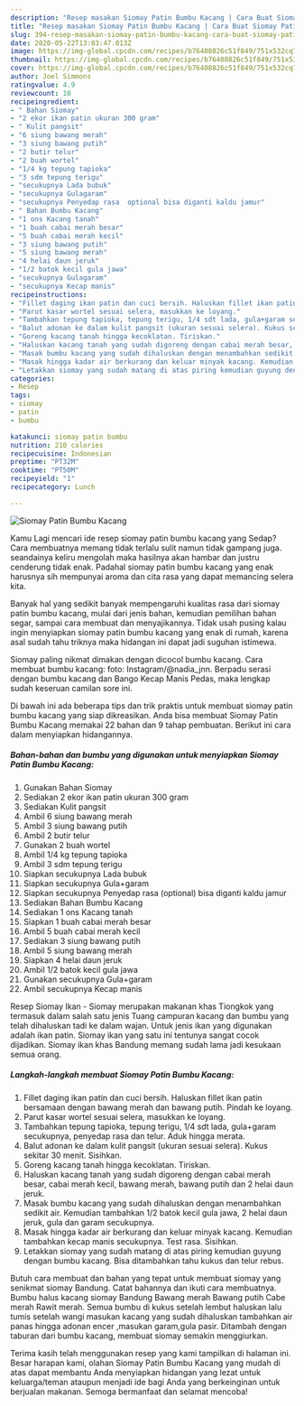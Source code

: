 ```yaml
---
description: "Resep masakan Siomay Patin Bumbu Kacang | Cara Buat Siomay Patin Bumbu Kacang Yang Enak Dan Mudah"
title: "Resep masakan Siomay Patin Bumbu Kacang | Cara Buat Siomay Patin Bumbu Kacang Yang Enak Dan Mudah"
slug: 394-resep-masakan-siomay-patin-bumbu-kacang-cara-buat-siomay-patin-bumbu-kacang-yang-enak-dan-mudah
date: 2020-05-22T13:03:47.013Z
image: https://img-global.cpcdn.com/recipes/b76408826c51f849/751x532cq70/siomay-patin-bumbu-kacang-foto-resep-utama.jpg
thumbnail: https://img-global.cpcdn.com/recipes/b76408826c51f849/751x532cq70/siomay-patin-bumbu-kacang-foto-resep-utama.jpg
cover: https://img-global.cpcdn.com/recipes/b76408826c51f849/751x532cq70/siomay-patin-bumbu-kacang-foto-resep-utama.jpg
author: Joel Simmons
ratingvalue: 4.9
reviewcount: 10
recipeingredient:
- " Bahan Siomay"
- "2 ekor ikan patin ukuran 300 gram"
- " Kulit pangsit"
- "6 siung bawang merah"
- "3 siung bawang putih"
- "2 butir telur"
- "2 buah wortel"
- "1/4 kg tepung tapioka"
- "3 sdm tepung terigu"
- "secukupnya Lada bubuk"
- "secukupnya Gulagaram"
- "secukupnya Penyedap rasa  optional bisa diganti kaldu jamur"
- " Bahan Bumbu Kacang"
- "1 ons Kacang tanah"
- "1 buah cabai merah besar"
- "5 buah cabai merah kecil"
- "3 siung bawang putih"
- "5 siung bawang merah"
- "4 helai daun jeruk"
- "1/2 batok kecil gula jawa"
- "secukupnya Gulagaram"
- "secukupnya Kecap manis"
recipeinstructions:
- "Fillet daging ikan patin dan cuci bersih. Haluskan fillet ikan patin bersamaan dengan bawang merah dan bawang putih. Pindah ke loyang."
- "Parut kasar wortel sesuai selera, masukkan ke loyang."
- "Tambahkan tepung tapioka, tepung terigu, 1/4 sdt lada, gula+garam secukupnya, penyedap rasa dan telur. Aduk hingga merata."
- "Balut adonan ke dalam kulit pangsit (ukuran sesuai selera). Kukus sekitar 30 menit. Sisihkan."
- "Goreng kacang tanah hingga kecoklatan. Tiriskan."
- "Haluskan kacang tanah yang sudah digoreng dengan cabai merah besar, cabai merah kecil, bawang merah, bawang putih dan 2 helai daun jeruk."
- "Masak bumbu kacang yang sudah dihaluskan dengan menambahkan sedikit air. Kemudian tambahkan 1/2 batok kecil gula jawa, 2 helai daun jeruk, gula dan garam secukupnya."
- "Masak hingga kadar air berkurang dan keluar minyak kacang. Kemudian tambahkan kecap manis secukupnya. Test rasa. Sisihkan."
- "Letakkan siomay yang sudah matang di atas piring kemudian guyung dengan bumbu kacang. Bisa ditambahkan tahu kukus dan telur rebus."
categories:
- Resep
tags:
- siomay
- patin
- bumbu

katakunci: siomay patin bumbu 
nutrition: 210 calories
recipecuisine: Indonesian
preptime: "PT32M"
cooktime: "PT50M"
recipeyield: "1"
recipecategory: Lunch

---
```



![Siomay Patin Bumbu Kacang](https://img-global.cpcdn.com/recipes/b76408826c51f849/751x532cq70/siomay-patin-bumbu-kacang-foto-resep-utama.jpg)

Kamu Lagi mencari ide resep siomay patin bumbu kacang yang Sedap? Cara membuatnya memang tidak terlalu sulit namun tidak gampang juga. seandainya keliru mengolah maka hasilnya akan hambar dan justru cenderung tidak enak. Padahal siomay patin bumbu kacang yang enak harusnya sih mempunyai aroma dan cita rasa yang dapat memancing selera kita.

Banyak hal yang sedikit banyak mempengaruhi kualitas rasa dari siomay patin bumbu kacang, mulai dari jenis bahan, kemudian pemilihan bahan segar, sampai cara membuat dan menyajikannya. Tidak usah pusing kalau ingin menyiapkan siomay patin bumbu kacang yang enak di rumah, karena asal sudah tahu triknya maka hidangan ini dapat jadi suguhan istimewa.

Siomay paling nikmat dimakan dengan dicocol bumbu kacang. Cara membuat bumbu kacang: foto: Instagram/@nadia_jnn. Berpadu serasi dengan bumbu kacang dan Bango Kecap Manis Pedas, maka lengkap sudah keseruan camilan sore ini.


Di bawah ini ada beberapa tips dan trik praktis untuk membuat siomay patin bumbu kacang yang siap dikreasikan. Anda bisa membuat Siomay Patin Bumbu Kacang memakai 22 bahan dan 9 tahap pembuatan. Berikut ini cara dalam menyiapkan hidangannya.

<!--inarticleads1-->

##### Bahan-bahan dan bumbu yang digunakan untuk menyiapkan Siomay Patin Bumbu Kacang:

1. Gunakan  Bahan Siomay
1. Sediakan 2 ekor ikan patin ukuran 300 gram
1. Sediakan  Kulit pangsit
1. Ambil 6 siung bawang merah
1. Ambil 3 siung bawang putih
1. Ambil 2 butir telur
1. Gunakan 2 buah wortel
1. Ambil 1/4 kg tepung tapioka
1. Ambil 3 sdm tepung terigu
1. Siapkan secukupnya Lada bubuk
1. Siapkan secukupnya Gula+garam
1. Siapkan secukupnya Penyedap rasa  (optional) bisa diganti kaldu jamur
1. Sediakan  Bahan Bumbu Kacang
1. Sediakan 1 ons Kacang tanah
1. Siapkan 1 buah cabai merah besar
1. Ambil 5 buah cabai merah kecil
1. Sediakan 3 siung bawang putih
1. Ambil 5 siung bawang merah
1. Siapkan 4 helai daun jeruk
1. Ambil 1/2 batok kecil gula jawa
1. Gunakan secukupnya Gula+garam
1. Ambil secukupnya Kecap manis


Resep Siomay Ikan - Siomay merupakan makanan khas Tiongkok yang termasuk dalam salah satu jenis Tuang campuran kacang dan bumbu yang telah dihaluskan tadi ke dalam wajan. Untuk jenis ikan yang digunakan adalah ikan patin. Siomay ikan yang satu ini tentunya sangat cocok dijadikan. Siomay ikan khas Bandung memang sudah lama jadi kesukaan semua orang. 

<!--inarticleads2-->

##### Langkah-langkah membuat Siomay Patin Bumbu Kacang:

1. Fillet daging ikan patin dan cuci bersih. Haluskan fillet ikan patin bersamaan dengan bawang merah dan bawang putih. Pindah ke loyang.
1. Parut kasar wortel sesuai selera, masukkan ke loyang.
1. Tambahkan tepung tapioka, tepung terigu, 1/4 sdt lada, gula+garam secukupnya, penyedap rasa dan telur. Aduk hingga merata.
1. Balut adonan ke dalam kulit pangsit (ukuran sesuai selera). Kukus sekitar 30 menit. Sisihkan.
1. Goreng kacang tanah hingga kecoklatan. Tiriskan.
1. Haluskan kacang tanah yang sudah digoreng dengan cabai merah besar, cabai merah kecil, bawang merah, bawang putih dan 2 helai daun jeruk.
1. Masak bumbu kacang yang sudah dihaluskan dengan menambahkan sedikit air. Kemudian tambahkan 1/2 batok kecil gula jawa, 2 helai daun jeruk, gula dan garam secukupnya.
1. Masak hingga kadar air berkurang dan keluar minyak kacang. Kemudian tambahkan kecap manis secukupnya. Test rasa. Sisihkan.
1. Letakkan siomay yang sudah matang di atas piring kemudian guyung dengan bumbu kacang. Bisa ditambahkan tahu kukus dan telur rebus.


Butuh cara membuat dan bahan yang tepat untuk membuat siomay yang senikmat siomay Bandung. Catat bahannya dan ikuti cara membuatnya. Bumbu halus kacang siomay Bandung Bawang merah Bawang putih Cabe merah Rawit merah. Semua bumbu di kukus setelah lembut haluskan lalu tumis setelah wangi masukan kacang yang sudah dihaluskan tambahkan air panas hingga adonan encer ,masukan garam,gula pasir. Ditambah dengan taburan dari bumbu kacang, membuat siomay semakin menggiurkan. 

Terima kasih telah menggunakan resep yang kami tampilkan di halaman ini. Besar harapan kami, olahan Siomay Patin Bumbu Kacang yang mudah di atas dapat membantu Anda menyiapkan hidangan yang lezat untuk keluarga/teman ataupun menjadi ide bagi Anda yang berkeinginan untuk berjualan makanan. Semoga bermanfaat dan selamat mencoba!
